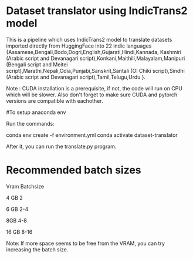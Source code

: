 # Dataset translator using IndicTrans2 model

This is a pipeline which uses IndicTrans2 model to translate datasets imported directly from HuggingFace into 22 indic languages {Assamese,Bengali,Bodo,Dogri,English,Gujarati,Hindi,Kannada,
Kashmiri (Arabic script and Devanagari script),Konkani,Maithili,Malayalam,Manipuri (Bengali script and Meitei script),Marathi,Nepali,Odia,Punjabi,Sanskrit,Santali (Ol Chiki script),Sindhi 
(Arabic script and Devanagari script),Tamil,Telugu,Urdu }.

Note : CUDA installation is a prerequisite, if not, the code will run on CPU which will be slower. Also don't forget to make sure CUDA and pytorch versions are compatible with eachother.

#To setup anaconda env

Run the commands:

conda env create -f environment.yml
conda activate dataset-translator

After it, you can run the translate.py program.

# Recommended batch sizes 
Vram          Batchsize

 4 GB            2

 6 GB           2-4

 8GB            4-8

 16 GB          8-16

 Note: If more space seems to be free from the VRAM, you can try increasing the batch size.
